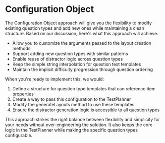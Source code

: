 # Configuration Object

The Configuration Object approach will give you the flexibility to modify existing question types and add new ones while maintaining a clean structure. Based on our discussion, here's what this approach will achieve:

- Allow you to customize the arguments passed to the layout creation methods
- Support adding new question types with similar patterns
- Enable reuse of distractor logic across question types
- Keep the simple string interpolation for question text templates
- Maintain the implicit difficulty progression through question ordering

When you're ready to implement this, we would:

1. Define a structure for question type templates that can reference item properties
2. Create a way to pass this configuration to the TestPlanner
3. Modify the generateLayouts method to use these templates
4. Ensure the distractor generation logic is accessible to all question types

This approach strikes the right balance between flexibility and simplicity for your needs without over-engineering the solution. It also keeps the core logic in the TestPlanner while making the specific question types configurable.
